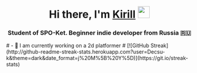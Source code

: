 <h1 align="center">Hi there, I'm <a href="https://vk.com/decsu_k" target="_blank">Kirill</a> 
<img src="https://github.com/blackcater/blackcater/raw/main/images/Hi.gif" height="32"/></h1>
<h3 align="center">Student of SPO-Ket. Beginner indie developer from Russia 🇷🇺</h3>
#
 - 🌊 I am currently working on a 2d platformer
#
[![GitHub Streak](http://github-readme-streak-stats.herokuapp.com?user=Decsu-k&theme=dark&date_format=j%20M%5B%20Y%5D)](https://git.io/streak-stats)

